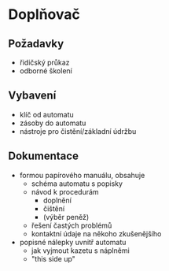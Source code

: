 # Doplňovač

## Požadavky
- řidičský průkaz
- odborné školení

## Vybavení
- klíč od automatu
- zásoby do automatu
- nástroje pro čistění/základní údržbu

## Dokumentace
- formou papírového manuálu, obsahuje
	- schéma automatu s popisky
	- návod k procedurám
		- doplnění
		- čištění
		- (výběr peněž)
	- řešení častých problémů
	- kontaktní údaje na někoho zkušenějšího
- popisné nálepky uvnitř automatu
	- jak vyjmout kazetu s náplněmi
	- "this side up"